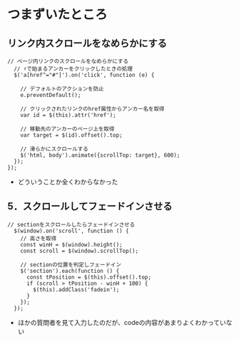 # つまずいたところ
## リンク内スクロールをなめらかにする
```
// ページ内リンクのスクロールをなめらかにする
  // ♯で始まるアンカーをクリックしたときの処理
  $('a[href^="#"]').on('click', function (e) {

    // デフォルトのアクションを防止
    e.preventDefault();

    // クリックされたリンクのhref属性からアンカー名を取得
    var id = $(this).attr('href');
    
    // 移動先のアンカーのページ上を取得
    var target = $(id).offset().top;

    // 滑らかにスクロールする
    $('html, body').animate({scrollTop: target}, 600);
  });
});

```
- どういうことか全くわからなかった
## 5．スクロールしてフェードインさせる

```
// sectionをスクロールしたらフェードインさせる
  $(window).on('scroll', function () {
    // 高さを取得
    const winH = $(window).height();
    const scroll = $(window).scrollTop();

    // sectionの位置を判定しフェードイン
    $('section').each(function () {
      const tPosition = $(this).offset().top;
      if (scroll > tPosition - winH + 100) {
        $(this).addClass('fadein');
      }
    });
  });

  ```

  - ほかの質問者を見て入力したのだが、codeの内容があまりよくわかっていない